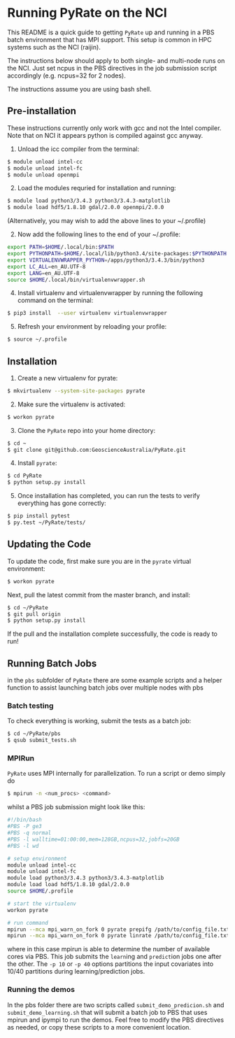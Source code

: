 # Running PyRate on the NCI

This README is a quick guide to getting `PyRate` up and running
in a PBS batch environment that has MPI support. This setup is common in
HPC systems such as the NCI (raijin).

The instructions below should apply to both single- and multi-node runs
on the NCI. Just set ncpus in the PBS  directives in the job submission
script accordingly (e.g. ncpus=32 for 2 nodes).

The instructions assume you are using bash shell.

## Pre-installation

These instructions currently only work with gcc and not the Intel compiler.
Note that on NCI it appears python is compiled against gcc anyway.

1. Unload the icc compiler from the terminal:
```bash
$ module unload intel-cc
$ module unload intel-fc
$ module unload openmpi
```
2. Load the modules requried for installation and running:
```bash
$ module load python3/3.4.3 python3/3.4.3-matplotlib 
$ module load hdf5/1.8.10 gdal/2.0.0 openmpi/2.0.0
```
(Alternatively, you may wish to add the above lines to your ~/.profile)

2. Now add the following lines to the end of your ~/.profile:
```bash
export PATH=$HOME/.local/bin:$PATH
export PYTHONPATH=$HOME/.local/lib/python3.4/site-packages:$PYTHONPATH
export VIRTUALENVWRAPPER_PYTHON=/apps/python3/3.4.3/bin/python3                 
export LC_ALL=en_AU.UTF-8
export LANG=en_AU.UTF-8
source $HOME/.local/bin/virtualenvwrapper.sh
``` 

4. Install virtualenv and virtualenvwrapper by running the following command
on the terminal:
```bash
$ pip3 install  --user virtualenv virtualenvwrapper
```

5. Refresh your environment by reloading your profile:
```bash
$ source ~/.profile
```

## Installation

1. Create a new virtualenv for pyrate:
```bash
$ mkvirtualenv --system-site-packages pyrate
```

2. Make sure the virtualenv is activated:
```bash
$ workon pyrate
```

3. Clone the `PyRate` repo into your home directory:
```bash
$ cd ~
$ git clone git@github.com:GeoscienceAustralia/PyRate.git
```

4. Install `pyrate`:
```bash
$ cd PyRate
$ python setup.py install
```

5. Once installation has completed, you can run the tests to verify everything
has gone correctly:
```bash
$ pip install pytest
$ py.test ~/PyRate/tests/
```

## Updating the Code
To update the code, first make sure you are in the `pyrate` virtual environment:
```bash
$ workon pyrate
```
Next, pull the latest commit from the master branch, and install:
```bash
$ cd ~/PyRate
$ git pull origin
$ python setup.py install
```
If the pull and the installation complete successfully, the code is ready to run!






## Running Batch Jobs

in the `pbs` subfolder of `PyRate` there are some example scripts and a
helper function to assist launching batch jobs over multiple nodes with pbs

### Batch testing

To check everything is working, submit the tests as a batch job:
```bash
$ cd ~/PyRate/pbs
$ qsub submit_tests.sh
```

### MPIRun

`PyRate` uses MPI internally for parallelization. To run a script or demo
simply do

```bash
$ mpirun -n <num_procs> <command>
```

whilst a PBS job submission might look like this:

```bash
#!/bin/bash
#PBS -P ge3
#PBS -q normal
#PBS -l walltime=01:00:00,mem=128GB,ncpus=32,jobfs=20GB
#PBS -l wd

# setup environment
module unload intel-cc
module unload intel-fc
module load python3/3.4.3 python3/3.4.3-matplotlib 
module load load hdf5/1.8.10 gdal/2.0.0
source $HOME/.profile

# start the virtualenv
workon pyrate

# run command
mpirun --mca mpi_warn_on_fork 0 pyrate prepifg /path/to/config_file.txt
mpirun --mca mpi_warn_on_fork 0 pyrate linrate /path/to/config_file.txt
```

where in this case mpirun is able to determine the number of available
cores via PBS. This job submits the `learn`ing and `predict`ion jobs one 
after the other. The `-p 10` or `-p 40` options partitions the input 
covariates into 10/40 partitions during learning/prediction jobs.  

### Running the demos
In the pbs folder there are two scripts called  `submit_demo_predicion.sh`
and `submit_demo_learning.sh` that will submit a batch job to PBS that uses
mpirun and ipympi to run the demos. Feel free to modify the PBS directives
as needed, or copy these scripts to a more convenient location.






